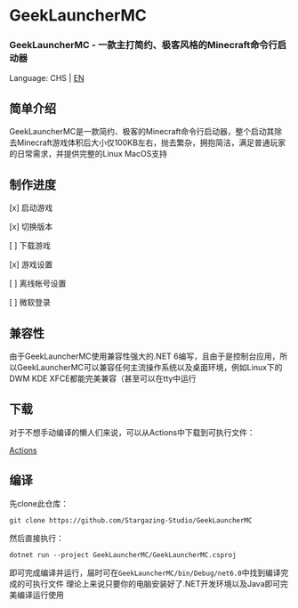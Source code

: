 # GeekLauncherMC
### GeekLauncherMC - 一款主打简约、极客风格的Minecraft命令行启动器

Language: CHS | [EN](README_EN.md)

## 简单介绍
GeekLauncherMC是一款简约、极客的Minecraft命令行启动器，整个启动其除去Minecraft游戏体积后大小仅100KB左右，抛去繁杂，拥抱简洁，满足普通玩家的日常需求，并提供完整的Linux MacOS支持

## 制作进度

[x] 启动游戏

[x] 切换版本

[  ] 下载游戏

[x] 游戏设置

[  ] 离线帐号设置

[  ] 微软登录

## 兼容性
由于GeekLauncherMC使用兼容性强大的.NET 6编写，且由于是控制台应用，所以GeekLauncherMC可以兼容任何主流操作系统以及桌面环境，例如Linux下的DWM KDE XFCE都能完美兼容（甚至可以在tty中运行

## 下载

对于不想手动编译的懒人们来说，可以从Actions中下载到可执行文件：

[Actions](https://github.com/Stargazing-Studio/GeekLauncherMC/actions)


## 编译
先clone此仓库：

`git clone https://github.com/Stargazing-Studio/GeekLauncherMC`

然后直接执行：

`dotnet run --project GeekLauncherMC/GeekLauncherMC.csproj`

即可完成编译并运行，届时可在`GeekLauncherMC/bin/Debug/net6.0`中找到编译完成的可执行文件 理论上来说只要你的电脑安装好了.NET开发环境以及Java即可完美编译运行使用